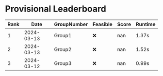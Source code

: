 # Provisional Leaderboard
| Rank | Date | GroupNumber | Feasible | Score | Runtime |
| ------ | ------------ | ------------------- |-------------| ------- | ------- |
| 1 | 2024-03-13 | Group1 | ❌ | nan | 1.37s |
| 2 | 2024-03-13 | Group2 | ❌ | nan | 1.52s |
| 3 | 2024-03-12 | Group3 | ❌ | nan | 0.99s |


